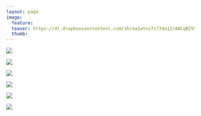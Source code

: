 ```yaml
---
layout: page
image:
  feature:
  teaser: https://dl.dropboxusercontent.com/sh/ea1wtnz7z734o12/AACqBZVS-lMQgaQ7ThQC6IC8a/mikin-kuvat/1/DSC31982_-245px.jpg
  thumb:
---
```


[![](https://dl.dropboxusercontent.com/sh/ea1wtnz7z734o12/AADz61FHf-DWBea4nmFwTu1la/mikin-kuvat/1/DSC31981-800px.jpg)](https://dl.dropboxusercontent.com/sh/ea1wtnz7z734o12/AAA0Hm-lZW39S3oy_sb_tWRga/mikin-kuvat/1/DSC31981.JPG)

[![](https://dl.dropboxusercontent.com/sh/ea1wtnz7z734o12/AACWiVRGxz1GteKIj8r-_uLLa/mikin-kuvat/1/DSC32001-800px.jpg)](https://dl.dropboxusercontent.com/sh/ea1wtnz7z734o12/AABBhtGKKXg2v12LoB6fTtc8a/mikin-kuvat/1/DSC32001.JPG)

[![](https://dl.dropboxusercontent.com/sh/ea1wtnz7z734o12/AAC9pZp8zlHVTy8lsWB0HSQOa/mikin-kuvat/1/DSC32002-800px.jpg)](https://dl.dropboxusercontent.com/sh/ea1wtnz7z734o12/AADGh1wul5LAxubmLFvzQ3Era/mikin-kuvat/1/DSC32002.JPG)

[![](https://dl.dropboxusercontent.com/sh/ea1wtnz7z734o12/AAAv8mmXSRA6yEN4xSZ9JbFGa/mikin-kuvat/1/DSC32005-800px.jpg)](https://dl.dropboxusercontent.com/sh/ea1wtnz7z734o12/AADKi-PKyQm64lkbHopTy6Psa/mikin-kuvat/1/DSC32005.JPG)

[![](https://dl.dropboxusercontent.com/sh/ea1wtnz7z734o12/AADg07y7MxlXi6HR78NWSdELa/mikin-kuvat/1/DSC31962-800px.jpg)](https://dl.dropboxusercontent.com/sh/ea1wtnz7z734o12/AACGfy2H95mjhzvchCrTWIxZa/mikin-kuvat/1/DSC31962.JPG)

[![](https://dl.dropboxusercontent.com/sh/ea1wtnz7z734o12/AABLNztxTvWGeCVLBDtsYZwFa/mikin-kuvat/1/DSC31982-800px.jpg)](https://dl.dropboxusercontent.com/sh/ea1wtnz7z734o12/AAA_XIRXKM6B8QeyluG6d3lia/mikin-kuvat/1/DSC31982.JPG)
